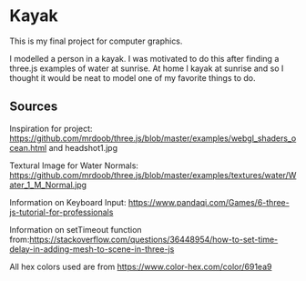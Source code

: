# Kayak
This is my final project for computer graphics.

I modelled a person in a kayak. I was motivated to do this after finding a three.js examples of water at sunrise. At home I kayak at sunrise and so I thought it would be neat to model one of my favorite things to do.
## Sources
Inspiration for project: https://github.com/mrdoob/three.js/blob/master/examples/webgl_shaders_ocean.html and headshot1.jpg

Textural Image for Water Normals: https://github.com/mrdoob/three.js/blob/master/examples/textures/water/Water_1_M_Normal.jpg

Information on Keyboard Input: https://www.pandaqi.com/Games/6-three-js-tutorial-for-professionals

Information on setTimeout function from:https://stackoverflow.com/questions/36448954/how-to-set-time-delay-in-adding-mesh-to-scene-in-three-js

All hex colors used are from https://www.color-hex.com/color/691ea9
